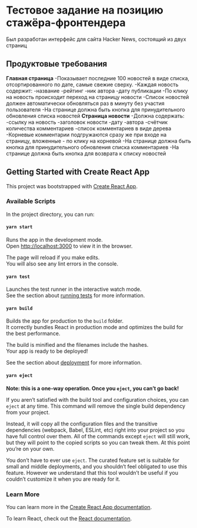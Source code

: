 # Тестовое задание на позицию стажёра-фронтендера #
Был разработан интерфейс для сайта Hacker News, состоящий из двух страниц

## Продуктовые требования ##
**Главная страница**
-Показывает последние 100 новостей в виде списка, отсортированного по дате, самые свежие сверху.
-Каждая новость содержит:
    -название
    -рейтинг
    -ник автора
    -дату публикации
-По клику на новость происходит переход на страницу новости
-Список новостей должен автоматически обновляться раз в минуту без участия пользователя
-На странице должна быть кнопка для принудительного обновления списка новостей
**Страница новости**
-Должна содержать:
    -ссылку на новость
    -заголовок новости
    -дату
    -автора
    -счётчик количества комментариев
    -список комментариев в виде дерева
-Корневые комментарии подгружаются сразу же при входе на страницу, вложенные - по клику на корневой
-На странице должна быть кнопка для принудительного обновления списка комментариев
-На странице должна быть кнопка для возврата к списку новостей


## Getting Started with Create React App

This project was bootstrapped with [Create React App](https://github.com/facebook/create-react-app).

### Available Scripts

In the project directory, you can run:

#### `yarn start`

Runs the app in the development mode.\
Open [http://localhost:3000](http://localhost:3000) to view it in the browser.

The page will reload if you make edits.\
You will also see any lint errors in the console.

#### `yarn test`

Launches the test runner in the interactive watch mode.\
See the section about [running tests](https://facebook.github.io/create-react-app/docs/running-tests) for more information.

#### `yarn build`

Builds the app for production to the `build` folder.\
It correctly bundles React in production mode and optimizes the build for the best performance.

The build is minified and the filenames include the hashes.\
Your app is ready to be deployed!

See the section about [deployment](https://facebook.github.io/create-react-app/docs/deployment) for more information.

#### `yarn eject`

**Note: this is a one-way operation. Once you `eject`, you can’t go back!**

If you aren’t satisfied with the build tool and configuration choices, you can `eject` at any time. This command will remove the single build dependency from your project.

Instead, it will copy all the configuration files and the transitive dependencies (webpack, Babel, ESLint, etc) right into your project so you have full control over them. All of the commands except `eject` will still work, but they will point to the copied scripts so you can tweak them. At this point you’re on your own.

You don’t have to ever use `eject`. The curated feature set is suitable for small and middle deployments, and you shouldn’t feel obligated to use this feature. However we understand that this tool wouldn’t be useful if you couldn’t customize it when you are ready for it.

### Learn More

You can learn more in the [Create React App documentation](https://facebook.github.io/create-react-app/docs/getting-started).

To learn React, check out the [React documentation](https://reactjs.org/).
